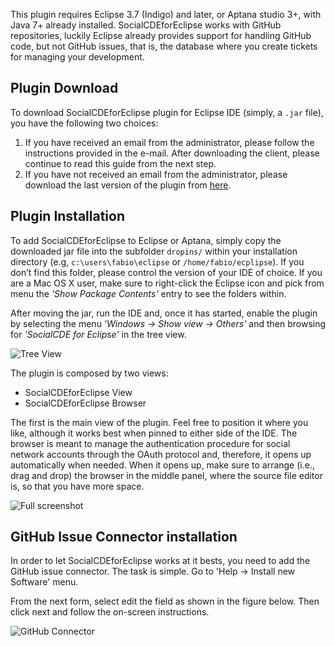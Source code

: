 This plugin requires Eclipse 3.7 (Indigo) and later, or Aptana studio 3+, with Java 7+ already installed. SocialCDEforEclipse works with GitHub repositories, luckily Eclipse already provides support for handling GitHub code, but not GitHub issues, that is, the database where you create tickets for managing your development. 

## Plugin Download
To download SocialCDEforEclipse plugin for Eclipse IDE (simply, a `.jar` file), you have the following two choices:
1. If you have received an email from the administrator, please follow the instructions provided in the e-mail. After downloading the client, please continue to read this guide from the next step.
2. If you have not received an email from the administrator, please download the last version of the plugin from [here](https://github.com/collab-uniba/socialcde4eclipse/tree/master/it.uniba.di.socialCDEforEclipse/downloadClient).

## Plugin Installation
To add SocialCDEforEclipse to Eclipse or Aptana, simply copy the downloaded jar file into the subfolder `dropins/` within your installation directory (e.g, `c:\users\fabio\eclipse` or `/home/fabio/ecplipse`). 
If you don’t find this folder, please control the version of your IDE of choice. If you are a Mac OS X user, make sure to right-click the Eclipse icon and pick from menu the _'Show Package Contents'_ entry to see the folders within.

After moving the jar, run the IDE and, once it has started, enable the plugin by selecting the menu _'Windows -> Show view -> Others'_ and then browsing for _'SocialCDE for Eclipse'_ in the tree view.

![Tree View](https://github.com/collab-uniba/socialcde4eclipse/blob/master/wikiImage/treeview.png)

The plugin is composed by two views:
* SocialCDEforEclipse View
* SocialCDEforEclipse Browser

The first is the main view of the plugin. Feel free to position it where you like, although it works best when pinned to either side of the IDE. The browser is meant to manage the authentication procedure for social network accounts through the OAuth protocol and, therefore, it opens up automatically when needed.
When it opens up, make sure to arrange (i.e., drag and drop) the browser in the middle panel, where the source file editor is, so that you have more space.

![Full screenshot](https://github.com/collab-uniba/socialcde4eclipse/blob/master/wikiImage/fullscreenshot.png)

## GitHub Issue Connector installation
In order to let SocialCDEforEclipse works at it bests, you need to add the GitHub issue connector. The task is simple. Go to 'Help -> Install new Software' menu.

From the next form, select edit the field as shown in the figure below. Then click next and follow the on-screen instructions.

![GitHub Connector](https://github.com/collab-uniba/socialcde4eclipse/blob/master/wikiImage/github_connector.png)


